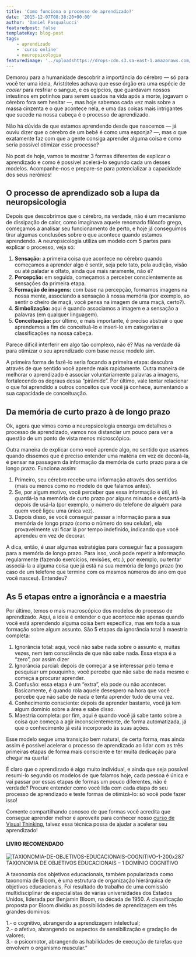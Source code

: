 ```yaml
---
title: 'Como funciona o processo de aprendizado?'
date: '2015-12-07T08:38:20+00:00'
author: 'Daniel Pasqualucci'
featuredpost: false
templateKey: blog-post
tags:
    - aprendizado
    - 'curso online'
    - neuropsicologia
featuredimage: '../uploadshttps://drops-cdn.s3.sa-east-1.amazonaws.com/drops-new/wp-content/uploads/2015/12/07083820/estacao-de-trabalho-150x150.png'
---
```

Demorou para a humanidade descobrir a importância do cérebro — só para você ter uma ideia, Aristóteles achava que esse órgão era uma espécie de *cooler* para resfriar o sangue, e os egípcios, que guardavam nossos intestinos em potinhos para serem usados na vida após a morte, jogavam o cérebro fora sem hesitar —, mas hoje sabemos cada vez mais sobre a massa cinzenta e o que acontece nela, e uma das coisas mais intrigantes que sucede na nossa cabeça é o processo de aprendizado.

Não há dúvida de que estamos aprendendo desde que nascemos — já ouviu dizer que o cérebro de um bebê é como uma esponja? —, mas o que exatamente faz com que a gente consiga aprender alguma coisa e como seria possível otimizar esse processo?

No post de hoje, vamos te mostrar 3 formas diferentes de explicar o aprendizado e como é possível acelerá-lo segundo cada um desses modelos. Acompanhe-nos e prepare-se para potencializar a capacidade dos seus nerônios!

O processo de aprendizado sob a lupa da neuropsicologia
-------------------------------------------------------

Depois que descobrimos que o cérebro, na verdade, não é um mecanismo de dissipação de calor, como imaginava aquele renomado filósofo grego, começamos a analisar seu funcionamento de perto, e hoje já conseguimos tirar algumas conclusões sobre o que acontece quando estamos aprendendo. A neuropsicologia utiliza um modelo com 5 partes para explicar o processo, veja só:

1. **Sensação:** a primeira coisa que acontece no cérebro quando começamos a aprender algo é sentir, seja pelo tato, pela audição, visão ou até paladar e olfato, ainda que mais raramente, não é?
2. **Percepção:** em seguida, começamos a perceber conscientemente as sensações da primeira etapa.
3. **Formação de imagens:** com base na percepção, formamos imagens na nossa mente, associando a sensação à nossa memória (por exemplo, ao sentir o cheiro de maçã, você pensa na imagem de uma maçã, certo?).
4. **Simbolização:** aqui é quando associamos a imagem e a sensação a palavras (em qualquer linguagem).
5. **Conceituação:** por último, e mais importante, é preciso abstrair o que aprendemos a fim de conceituá-lo e inseri-lo em categorias e classificações na nossa cabeça.

Parece difícil interferir em algo tão complexo, não é? Mas na verdade dá para otimizar o seu aprendizado com base nesse modelo sim.

A primeira forma de fazê-lo seria focando a primeira etapa: descubra através de que sentido você aprende mais rapidamente. Outra maneira de melhorar o aprendizado é associar voluntariamente palavras a imagens, fortalecendo os degraus dessa “pirâmide”. Por último, vale tentar relacionar o que foi aprendido a outros conceitos que você já conhece, aumentando a sua capacidade de conceituação.

Da memória de curto prazo à de longo prazo
------------------------------------------

Ok, agora que vimos como a neuropsicologia enxerga em detalhes o processo de aprendizado, vamos nos distanciar um pouco para ver a questão de um ponto de vista menos microscópico.

Outra maneira de explicar como você aprende algo, no sentido que usamos quando dissemos que é preciso entender uma matéria em vez de decorá-la, é pensar na passagem da informação da memória de curto prazo para a de longo prazo. Funciona assim:

1. Primeiro, seu cérebro recebe uma informação através dos sentidos (mais ou menos como no modelo de que falamos antes).
2. Se, por algum motivo, você perceber que essa informação é útil, irá guardá-la na memória de curto prazo por alguns minutos e descartá-la depois de usá-la (por exemplo, o número do telefone de alguém para quem você ligou uma única vez).
3. Depois disso, se você conseguir passar a informação para a sua memória de longo prazo (como o número do seu celular), ela provavelmente vai ficar lá por tempo indefinido, indicando que você aprendeu em vez de decorar.

A dica, então, é usar algumas estratégias para conseguir faz a passagem para a memória de longo prazo. Para isso, você pode repetir a informação regularmente (fazendo exercícios, revisões, etc.), por exemplo, ou tentar associá-la a alguma coisa que já está na sua memória de longo prazo (no caso de um telefone que termine com os mesmos números do ano em que você nasceu). Entendeu?

As 5 etapas entre a ignorância e a maestria
-------------------------------------------

Por último, temos o mais macroscópico dos modelos do processo de aprendizado. Aqui, a ideia é entender o que acontece não apenas quando você está aprendendo alguma coisa bem específica, mas em toda a sua formação sobre algum assunto. São 5 etapas da ignorância total à maestria completa:

1. Ignorância total: aqui, você não sabe nada sobre o assunto e, muitas vezes, nem tem consciência de que não sabe nada. Essa etapa é a “zero”, por assim dizer
2. Ignorância parcial: depois de começar a se interessar pelo tema e pesquisar um pouquinho, você percebe que não sabe de nada mesmo e começa a procurar aprender.
3. Confusão: essa etapa é um “extra”, ela pode ou não acontecer. Basicamente, é quando rola aquele desespero na hora que você percebe que não sabe de nada e tenta aprender tudo de uma vez.
4. Conhecimento consciente: depois de aprender bastante, você já tem algum domínio sobre a área e sabe disso.
5. Maestria completa: por fim, aqui é quando você já sabe tanto sobre a coisa que começa a agir inconscientemente, de forma automatizada, já que o conhecimento já está incorporado às suas ações.

Esse modelo segue uma transição bem natural, de certa forma, mas ainda assim é possível acelerar o processo de aprendizado ao lidar com as três primeiras etapas de forma mais consciente e ter muita dedicação para chegar na quarta!

É claro que o aprendizado é algo muito individual, e ainda que seja possível resumi-lo segundo os modelos de que falamos hoje, cada pessoa é única e vai passar por essas etapas de formas um pouco diferentes, não é verdade? Procure entender como você lida com cada etapa do seu processo de aprendizado e teste formas de otimizá-lo: só você pode fazer isso!

Comente compartilhando conosco de que formas você acredita que consegue aprender melhor e aproveite para conhecer nosso [<u>curso de Visual Thinking</u>](http://descola.org/drops/curso-poe-no-papel-visual-thinking-estruture-suas-ideias-de-forma-visual/), talvez essa técnica possa de ajudar a acelerar seu aprendizado!

#### LIVRO RECOMENDADO 

![TAXIONOMIA-DE-OBJETIVOS-EDUCACIONAIS-COGNITIVO-1-200x287](http://s3-sa-east-1.amazonaws.com/drops-cdn/drops-new/wp-content/uploads/2015/12/07083820/TAXIONOMIA-DE-OBJETIVOS-EDUCACIONAIS-COGNITIVO-1-200x287.jpg)TAXIONOMIA DE OBJETIVOS EDUCACIONAIS – 1 DOMÍNIO COGNITIVO

A taxonomia dos objetivos educacionais, também popularizada como taxonomia de Bloom, é uma estrutura de organização hierárquica de objetivos educacionais. Foi resultado do trabalho de uma comissão multidisciplinar de especialistas de várias universidades dos Estados Unidos, liderada por Benjamin Bloom, na década de 1950. A classificação proposta por Bloom dividiu as possibilidades de aprendizagem em três grandes domínios:

1.- o cognitivo, abrangendo a aprendizagem intelectual;  
2.- o afetivo, abrangendo os aspectos de sensibilização e gradação de valores;  
3.- o psicomotor, abrangendo as habilidades de execução de tarefas que envolvem o organismo muscular.”